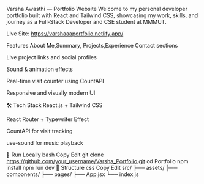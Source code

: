 Varsha Awasthi — Portfolio Website
Welcome to my personal developer portfolio built with React and Tailwind CSS, showcasing my work, skills, and journey as a Full-Stack Developer and CSE student at MMMUT.

Live Site: https://varshaaaportfolio.netlify.app/

Features
About Me,Summary, Projects,Experience Contact sections

Live project links and social profiles

Sound & animation effects

Real-time visit counter using CountAPI

Responsive and visually modern UI

🛠 Tech Stack
React.js + Tailwind CSS

React Router + Typewriter Effect

CountAPI for visit tracking

use-sound for music playback

🧪 Run Locally
bash
Copy
Edit
git clone https://github.com/your_username/Varsha_Portfolio.git
cd Portfolio
npm install
npm run dev
📁 Structure
css
Copy
Edit
src/
├── assets/
├── components/
├── pages/
├── App.jsx
└── index.js

